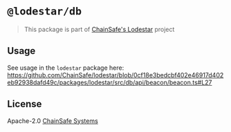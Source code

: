 # `@lodestar/db`

> This package is part of [ChainSafe's Lodestar](https://lodestar.chainsafe.io) project

## Usage

See usage in the `lodestar` package here:
https://github.com/ChainSafe/lodestar/blob/0cf18e3bedcbf402e46917d402eb92938dafd49c/packages/lodestar/src/db/api/beacon/beacon.ts#L27

## License

Apache-2.0 [ChainSafe Systems](https://chainsafe.io)
